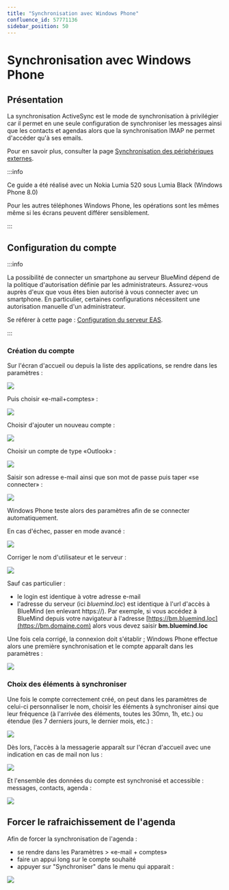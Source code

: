 ```yaml
---
title: "Synchronisation avec Windows Phone"
confluence_id: 57771136
sidebar_position: 50
---
```

# Synchronisation avec Windows Phone

## Présentation

La synchronisation ActiveSync est le mode de synchronisation à privilégier car il permet en une seule configuration de synchroniser les messages ainsi que les contacts et agendas alors que la synchronisation IMAP ne permet d'accéder qu'à ses emails.

Pour en savoir plus, consulter la page [Synchronisation des périphériques externes](./Configuration_des_peripheriques_mobiles.md).

:::info

Ce guide a été réalisé avec un Nokia Lumia 520 sous Lumia Black (Windows Phone 8.0)

Pour les autres téléphones Windows Phone, les opérations sont les mêmes même si les écrans peuvent différer sensiblement.

:::

## Configuration du compte


:::info

La possibilité de connecter un smartphone au serveur BlueMind dépend de la politique d'autorisation définie par les administrateurs. Assurez-vous auprès d'eux que vous êtes bien autorisé à vous connecter avec un smartphone. En particulier, certaines configurations nécessitent une autorisation manuelle d'un administrateur.

Se référer à cette page : [Configuration du serveur EAS](../../Guide_de_l_administrateur/BlueMind_et_mobilite/Configuration_du_serveur_EAS.md).

:::

### Création du compte

Sur l'écran d'accueil ou depuis la liste des applications, se rendre dans les paramètres :

![](../../attachments/57771136/57771160.png)

Puis choisir «e-mail+comptes» :

![](../../attachments/57771136/57771159.png)

Choisir d'ajouter un nouveau compte :

![](../../attachments/57771136/57771158.png)

Choisir un compte de type «Outlook» :

![](../../attachments/57771136/57771157.png)

Saisir son adresse e-mail ainsi que son mot de passe puis taper «se connecter» :

![](../../attachments/57771136/57771156.png)

Windows Phone teste alors des paramètres afin de se connecter automatiquement.

En cas d'échec, passer en mode avancé :

![](../../attachments/57771136/57771147.png)

Corriger le nom d'utilisateur et le serveur :

![](../../attachments/57771136/57771155.png)

Sauf cas particulier :

- le login est identique à votre adresse e-mail
- l'adresse du serveur (ici *bluemind.loc*) est identique à l'url d'accès à BlueMind (en enlevant https://). Par exemple, si vous accédez à BlueMind depuis votre navigateur à l'adresse [https://bm.bluemind.loc](https://bm.domaine.com) alors vous devez saisir **bm.bluemind.loc**

Une fois cela corrigé, la connexion doit s'établir ; Windows Phone effectue alors une première synchronisation et le compte apparaît dans les paramètres :

![](../../attachments/57771136/57771146.png)

### Choix des éléments à synchroniser

Une fois le compte correctement créé, on peut dans les paramètres de celui-ci personnaliser le nom, choisir les éléments à synchroniser ainsi que leur fréquence (à l'arrivée des éléments, toutes les 30mn, 1h, etc.) ou étendue (les 7 derniers jours, le dernier mois, etc.) :

![](../../attachments/57771136/57771145.png)

Dès lors, l'accès à la messagerie apparaît sur l'écran d'accueil avec une indication en cas de mail non lus :

![](../../attachments/57771136/57771154.png)

Et l'ensemble des données du compte est synchronisé et accessible : messages, contacts, agenda :

![](../../attachments/57771136/57771144.png)

## Forcer le rafraichissement de l'agenda

Afin de forcer la synchronisation de l'agenda :

- se rendre dans les Paramètres > «e-mail + comptes»
- faire un appui long sur le compte souhaité
- appuyer sur "Synchroniser" dans le menu qui apparait :

![](../../attachments/57771136/57771138.png)
